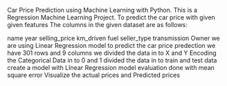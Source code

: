 Car Price Prediction using Machine Learning with Python.  This is a Regression Machine Learning Project.
To predict the car price with given given features 
The columns in the given dataset are as follows:

name
year
selling_price
km_driven
fuel
seller_type
transmission
Owner
we are using Linear Regression model to predict the car price predection 
we have 301 rows and 9 columns 
we divided the data in to X and Y 
Encoding the Categorical Data in to 0 and 1 
divided the data in to train and test data
create a model with LInear Regression 
model evaluation done with mean square error 
Visualize the actual prices and Predicted prices
